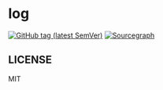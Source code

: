 # log


<!-- ![Build Status](https://travis-ci.org/hedzr/log.svg?branch=master)](https://travis-ci.org/hedzr/log) -->
[![GitHub tag (latest SemVer)](https://img.shields.io/github/tag/hedzr/log.svg?label=release)](https://github.com/hedzr/log/releases)
[![Sourcegraph](https://sourcegraph.com/github.com/hedzr/log/-/badge.svg)](https://sourcegraph.com/github.com/hedzr/log?badge)


## LICENSE

MIT

